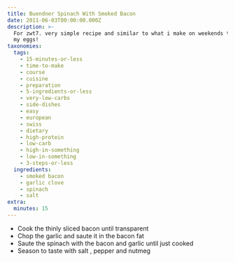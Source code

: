 ```yaml
---
title: Buendner Spinach With Smoked Bacon
date: 2011-06-03T00:00:00.000Z
description: >-
  For zwt7. very simple recipe and similar to what i make on weekends to go with
  my eggs!
taxonomies:
  tags:
    - 15-minutes-or-less
    - time-to-make
    - course
    - cuisine
    - preparation
    - 5-ingredients-or-less
    - very-low-carbs
    - side-dishes
    - easy
    - european
    - swiss
    - dietary
    - high-protein
    - low-carb
    - high-in-something
    - low-in-something
    - 3-steps-or-less
  ingredients:
    - smoked bacon
    - garlic clove
    - spinach
    - salt
extra:
  minutes: 15
---
```

 - Cook the thinly sliced bacon until transparent
 - Chop the garlic and saute it in the bacon fat
 - Saute the spinach with the bacon and garlic until just cooked
 - Season to taste with salt , pepper and nutmeg
